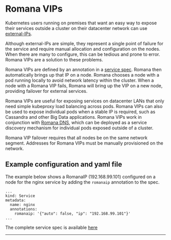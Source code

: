 # Romana VIPs

Kubernetes users running on premises that want an easy way to expose their
services outside a cluster on their datacenter network can use
[external-IPs](https://kubernetes.io/docs/concepts/services-networking/service/#external-ips).

Although external-IPs are simple, they represent a single point of failure for
the service and require manual allocation and configuration on the nodes. When
there are many to configure, this can be tedious and prone to error. Romana
VIPs are a solution to these problems.

Romana VIPs are defined by an annotation in a [service
spec](https://raw.githubusercontent.com/wiki/romana/romana/files/nginx.yml).
Romana then automatically brings up that IP on a node. Romana chooses a node
with a pod running locally to avoid network latency within the cluster. When a
node with a Romana VIP fails, Romana will bring up the VIP on a new node,
providing failover for external services.

Romana VIPs are useful for exposing services on datacenter LANs that only need
simple kubeproxy load balancing across pods. Romana VIPs can also be used to
expose individual pods when a stable IP is required, such as Cassandra and
other Big Data applications. Romana VIPs work in conjunction with [Romana
DNS](https://github.com/romana/romanadns), which can be deployed as a service
discovery mechanism for individual pods exposed outside of a cluster.

Romana VIP failover requires that all nodes be on the same network segment.
Addresses for Romana VIPs must be manually provisioned on the network.

## Example configuration and yaml file

The example below shows a RomanaIP (192.168.99.101) configured on a node for
the nginx service by adding the `romanaip` annotation to the spec.

    ...
    kind: Service
    metadata:
      name: nginx
      annotations:
        romanaip: '{"auto": false, "ip": "192.168.99.101"}'
    ...


The complete service spec is available [here](https://raw.githubusercontent.com/wiki/romana/romana/files/nginx.yml)

***
